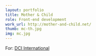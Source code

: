 ```yaml
---
layout: portfolio
title: Mother & Child
role: Front-end development
work_url: http://mother-and-child.net/
thumb: mc-th.jpg
img: mc.jpg
---
```

For: <a href="http://dci-international.com" target="_blank">DCI International</a>
